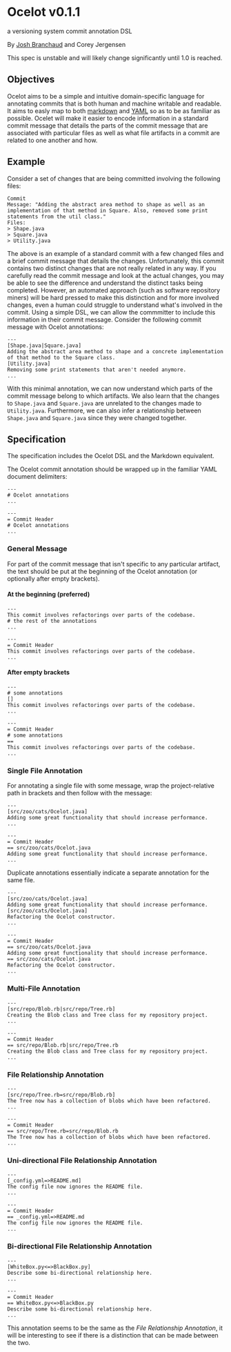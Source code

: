 # Ocelot v0.1.1

a versioning system commit annotation DSL

By [Josh Branchaud](http://joshbranchaud.com) and Corey Jergensen

This spec is unstable and will likely change significantly until 1.0 is
reached.

## Objectives

Ocelot aims to be a simple and intuitive domain-specific language for
annotating commits that is both human and machine writable and readable. It
aims to easly map to both
[markdown](http://daringfireball.net/projects/markdown/)
and [YAML](http://www.yaml.org/) so as to be as familiar as possible.
Ocelet will make it easier to encode information in a standard commit
message that details the parts of the commit message that are associated
with particular files as well as what file artifacts in a commit are related
to one another and how.

## Example

Consider a set of changes that are being committed involving the following
files:

    Commit
    Message: "Adding the abstract area method to shape as well as an
    implementation of that method in Square. Also, removed some print
    statements from the util class."
    Files:
    > Shape.java
    > Square.java
    > Utility.java

The above is an example of a standard commit with a few changed files and a
brief commit message that details the changes. Unfortunately, this commit
contains two distinct changes that are not really related in any way. If you
carefully read the commit message and look at the actual changes, you may be
able to see the difference and understand the distinct tasks being
completed. However, an automated approach (such as software repository
miners) will be hard pressed to make this distinction and for more involved
changes, even a human could struggle to understand what's involved in the
commit. Using a simple DSL, we can allow the commmitter to include this
information in their commit message. Consider the following commit message
with Ocelot annotations:

    ---
    [Shape.java|Square.java]
    Adding the abstract area method to shape and a concrete implementation
    of that method to the Square class.
    [Utility.java]
    Removing some print statements that aren't needed anymore.
    ...

With this minimal annotation, we can now understand which parts of the
commit message belong to which artifacts. We also learn that the changes to
`Shape.java` and `Square.java` are unrelated to the changes made to
`Utility.java`. Furthermore, we can also infer a relationship between
`Shape.java` and `Square.java` since they were changed together.

## Specification

The specification includes the Ocelot DSL and the Markdown equivalent.

The Ocelot commit annotation should be wrapped up in the familiar YAML
document delimiters:

    ---
    # Ocelot annotations
    ...

    ---
    = Commit Header
    # Ocelot annotations
    ...

### General Message

For part of the commit message that isn't specific to any particular
artifact, the text should be put at the beginning of the Ocelot annotation
(or optionally after empty brackets).

#### At the beginning (preferred)

    ---
    This commit involves refactorings over parts of the codebase.
    # the rest of the annotations
    ...

    ---
    = Commit Header
    This commit involves refactorings over parts of the codebase.
    ...

#### After empty brackets

    ---
    # some annotations
    []
    This commit involves refactorings over parts of the codebase.
    ...

    ---
    = Commit Header
    # some annotations
    ==
    This commit involves refactorings over parts of the codebase.
    ...

### Single File Annotation

For annotating a single file with some message, wrap the project-relative
path in brackets and then follow with the message:

    ---
    [src/zoo/cats/Ocelot.java]
    Adding some great functionality that should increase performance.
    ...

    ---
    = Commit Header
    == src/zoo/cats/Ocelot.java
    Adding some great functionality that should increase performance.
    ...

Duplicate annotations essentially indicate a separate annotation for the same
file.

    ---
    [src/zoo/cats/Ocelot.java]
    Adding some great functionality that should increase performance.
    [src/zoo/cats/Ocelot.java]
    Refactoring the Ocelot constructor.
    ...

    ---
    = Commit Header
    == src/zoo/cats/Ocelot.java
    Adding some great functionality that should increase performance.
    == src/zoo/cats/Ocelot.java
    Refactoring the Ocelot constructor.
    ...

### Multi-File Annotation

    ---
    [src/repo/Blob.rb|src/repo/Tree.rb]
    Creating the Blob class and Tree class for my repository project.
    ...

    ---
    = Commit Header
    == src/repo/Blob.rb|src/repo/Tree.rb
    Creating the Blob class and Tree class for my repository project.
    ...

### File Relationship Annotation

    ---
    [src/repo/Tree.rb=src/repo/Blob.rb]
    The Tree now has a collection of blobs which have been refactored.
    ...

    ---
    = Commit Header
    == src/repo/Tree.rb=src/repo/Blob.rb
    The Tree now has a collection of blobs which have been refactored.
    ...

### Uni-directional File Relationship Annotation

    ---
    [_config.yml=>README.md]
    The config file now ignores the README file.
    ...

    ---
    = Commit Header
    == _config.yml=>README.md
    The config file now ignores the README file.
    ...

### Bi-directional File Relationship Annotation

    ---
    [WhiteBox.py<=>BlackBox.py]
    Describe some bi-directional relationship here.
    ...

    ---
    = Commit Header
    == WhiteBox.py<=>BlackBox.py
    Describe some bi-directional relationship here.
    ...

This annotation seems to be the same as the *File Relationship Annotation*,
it will be interesting to see if there is a distinction that can be made
between the two.
